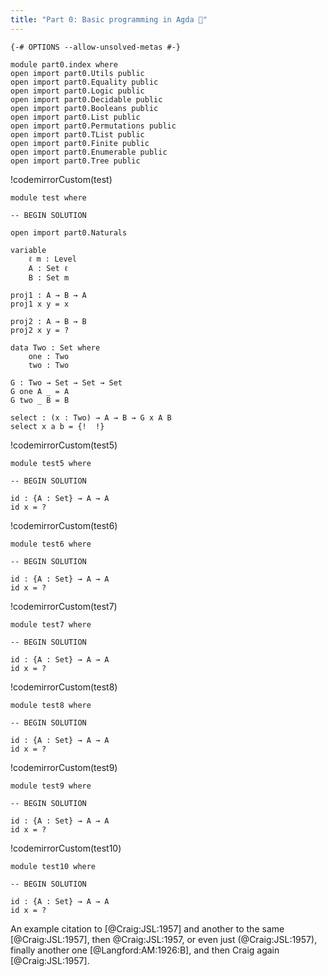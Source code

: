 ```yaml
---
title: "Part 0: Basic programming in Agda 🚧"
---
```


```
{-# OPTIONS --allow-unsolved-metas #-}

module part0.index where
open import part0.Utils public
open import part0.Equality public
open import part0.Logic public
open import part0.Decidable public
open import part0.Booleans public
open import part0.List public
open import part0.Permutations public
open import part0.TList public
open import part0.Finite public
open import part0.Enumerable public
open import part0.Tree public
```

!codemirrorCustom(test)
~~~~
module test where

-- BEGIN SOLUTION

open import part0.Naturals

variable
    ℓ m : Level
    A : Set ℓ
    B : Set m

proj1 : A → B → A
proj1 x y = x

proj2 : A → B → B
proj2 x y = ?

data Two : Set where
    one : Two
    two : Two

G : Two → Set → Set → Set
G one A _ = A
G two _ B = B

select : (x : Two) → A → B → G x A B
select x a b = {!  !}
~~~~


!codemirrorCustom(test5)
~~~~
module test5 where

-- BEGIN SOLUTION

id : {A : Set} → A → A
id x = ?
~~~~

!codemirrorCustom(test6)
~~~~
module test6 where

-- BEGIN SOLUTION

id : {A : Set} → A → A
id x = ?
~~~~

!codemirrorCustom(test7)
~~~~
module test7 where

-- BEGIN SOLUTION

id : {A : Set} → A → A
id x = ?
~~~~

!codemirrorCustom(test8)
~~~~
module test8 where

-- BEGIN SOLUTION

id : {A : Set} → A → A
id x = ?
~~~~

!codemirrorCustom(test9)
~~~~
module test9 where

-- BEGIN SOLUTION

id : {A : Set} → A → A
id x = ?
~~~~

!codemirrorCustom(test10)
~~~~
module test10 where

-- BEGIN SOLUTION

id : {A : Set} → A → A
id x = ?
~~~~


An example citation to [@Craig:JSL:1957]
and another to the same [@Craig:JSL:1957],
then @Craig:JSL:1957,
or even just (@Craig:JSL:1957),
finally another one [@Langford:AM:1926:B],
and then Craig again [@Craig:JSL:1957].

